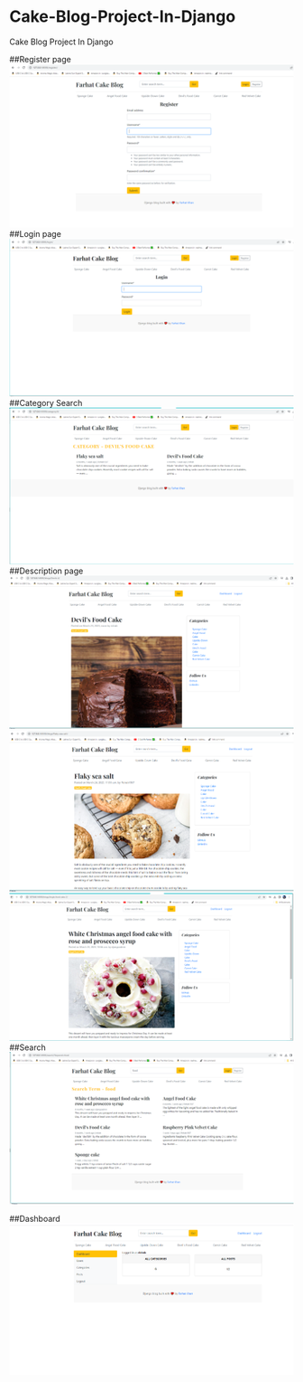 # Cake-Blog-Project-In-Django
Cake Blog Project In Django

##Register page 
![Django blog project](/public/11.PNG)
##Login page
![Django blog project](/public/22.PNG)
##Category Search  
![Django blog project](/public/cat.PNG)
##Description page 
![Django blog project](/public/descrp1.PNG)
![Django blog project](/public/descrp2.PNG)
![Django blog project](/public/descrp3.PNG)
##Search
![Django blog project](/public/search.PNG)

##Dashboard
![Django blog project](/public/dashboard.PNG)
